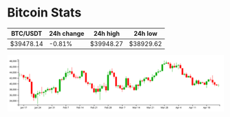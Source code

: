 # Bitcoin Stats

BTC/USDT|24h change|24h high|24h low|
|---|---|---|---|
|$39478.14|-0.81%|$39948.27|$38929.62|

<img src="./chart.svg">
